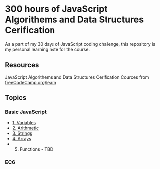 # 300 hours of JavaScript Algorithems and Data Structures Cerification
As a part of my 30 days of JavaScript coding challenge, this repository is my personal learning note for the course.

## Resources
JavaScript Algorithems and Data Structures Cerification Cources from [freeCodeCamp.org/learn](https://www.freecodecamp.org/learn/)

## Topics

### Basic JavaScript
* [1. Variables](https://github.com/HanLee25/freeCodeCamp/tree/master/topics/1.%20Variables)
* [2. Arithmetic](https://github.com/HanLee25/freeCodeCamp/tree/master/topics/2.%20Arithmetic)
* [3. Strings](https://github.com/HanLee25/freeCodeCamp/tree/master/topics/3.%20Strings)
* [4. Arrays](https://github.com/HanLee25/freeCodeCamp/tree/master/topics/4.%20Arrays)
* 5. Functions - TBD

### EC6

